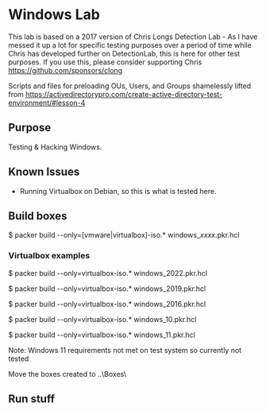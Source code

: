 # Windows Lab
This lab is based on a 2017 version of Chris Longs Detection Lab - As I have messed it up a lot for specific testing purposes over a period of time while Chris has developed further on DetectionLab, this is here for other test purposes.
If you use this, please consider supporting Chris https://github.com/sponsors/clong

Scripts and files for preloading OUs, Users, and Groups shamelessly lifted from https://activedirectorypro.com/create-active-directory-test-environment/#lesson-4

## Purpose
Testing & Hacking Windows.

## Known Issues
- Running Virtualbox on Debian, so this is what is tested here.

## Build boxes
$ packer build --only=[vmware|virtualbox]-iso.* windows_*xxxx*.pkr.hcl

### Virtualbox examples
$ packer build --only=virtualbox-iso.* windows_2022.pkr.hcl

$ packer build --only=virtualbox-iso.* windows_2019.pkr.hcl

$ packer build --only=virtualbox-iso.* windows_2016.pkr.hcl

$ packer build --only=virtualbox-iso.* windows_10.pkr.hcl

$ packer build --only=virtualbox-iso.* windows_11.pkr.hcl

Note: Windows 11 requirements not met on test system so currently not tested

Move the boxes created to ..\Boxes\

## Run stuff
